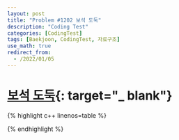 ```yaml
---
layout: post
title: "Problem #1202 보석 도둑"
description: "Coding Test"
categories: [CodingTest]
tags: [Baekjoon, CodingTest, 자료구조]
use_math: true
redirect_from:
  - /2022/01/05
---
```


# [보석 도둑](https://www.acmicpc.net/problem/1202){: target="_ blank"}

{% highlight c++ linenos=table %} 

{% endhighlight %}
